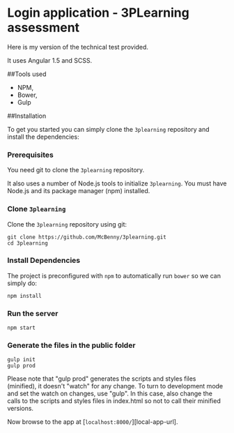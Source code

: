 # Login application - 3PLearning assessment

Here is my version of the technical test provided.

It uses Angular 1.5 and SCSS.

##Tools used
- NPM,
- Bower,
- Gulp

##Installation

To get you started you can simply clone the `3plearning` repository and install the dependencies:

### Prerequisites

You need git to clone the `3plearning` repository.

It also uses a number of Node.js tools to initialize `3plearning`. You must have Node.js
and its package manager (npm) installed.

### Clone `3plearning`

Clone the `3plearning` repository using git:

```
git clone https://github.com/McBenny/3plearning.git
cd 3plearning
```

### Install Dependencies

The project is preconfigured with `npm` to automatically run `bower` so we can simply do:

```
npm install
```

### Run the server

```
npm start
```

### Generate the files in the public folder

```
gulp init
gulp prod
```

Please note that "gulp prod" generates the scripts and styles files (minified), it doesn't "watch" for any change. To turn to development mode and set the watch on changes, use "gulp". In this case, also change the calls to the scripts and styles files in index.html so not to call their minified versions.

Now browse to the app at [`localhost:8000/`][local-app-url].
